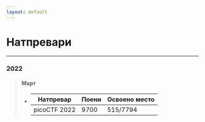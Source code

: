 ```yaml
---
layout: default
---
```


# Натпревари
* * *

### 2022
> #### Март
> - | Натпревар    | Поени | Освоено место |
>   | -------------| ------| ------------- |
>   | picoCTF 2022 | 9700  | 515/7794      |
